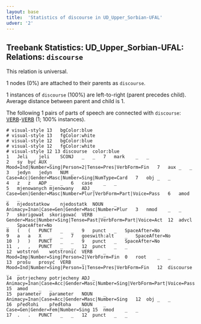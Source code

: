 ```yaml
---
layout: base
title:  'Statistics of discourse in UD_Upper_Sorbian-UFAL'
udver: '2'
---
```


## Treebank Statistics: UD_Upper_Sorbian-UFAL: Relations: `discourse`

This relation is universal.

1 nodes (0%) are attached to their parents as `discourse`.

1 instances of `discourse` (100%) are left-to-right (parent precedes child).
Average distance between parent and child is 1.

The following 1 pairs of parts of speech are connected with `discourse`: <tt><a href="hsb_ufal-pos-VERB.html">VERB</a></tt>-<tt><a href="hsb_ufal-pos-VERB.html">VERB</a></tt> (1; 100% instances).


~~~ conllu
# visual-style 13	bgColor:blue
# visual-style 13	fgColor:white
# visual-style 12	bgColor:blue
# visual-style 12	fgColor:white
# visual-style 12 13 discourse	color:blue
1	Jeli	jeli	SCONJ	_	_	7	mark	_	_
2	sy	być	AUX	_	Mood=Ind|Number=Sing|Person=2|Tense=Pres|VerbForm=Fin	7	aux	_	_
3	jedyn	jedyn	NUM	_	Case=Acc|Gender=Masc|Number=Sing|NumType=Card	7	obj	_	_
4	z	z	ADP	_	_	6	case	_	_
5	mjenowanych	mjenowany	ADJ	_	Case=Gen|Gender=Masc|Number=Plur|VerbForm=Part|Voice=Pass	6	amod	_	_
6	njedostatkow	njedostatk	NOUN	_	Animacy=Inan|Case=Gen|Gender=Masc|Number=Plur	3	nmod	_	_
7	skorigował	skorigować	VERB	_	Gender=Masc|Number=Sing|Tense=Past|VerbForm=Part|Voice=Act	12	advcl	_	SpaceAfter=No
8	(	(	PUNCT	_	_	9	punct	_	SpaceAfter=No
9	a	a	X	_	_	7	goeswith:alt	_	SpaceAfter=No
10	)	)	PUNCT	_	_	9	punct	_	SpaceAfter=No
11	,	,	PUNCT	_	_	12	punct	_	_
12	wotstroń	wotstronić	VERB	_	Mood=Imp|Number=Sing|Person=2|VerbForm=Fin	0	root	_	_
13	prošu	prosyć	VERB	_	Mood=Ind|Number=Sing|Person=1|Tense=Pres|VerbForm=Fin	12	discourse	_	_
14	potrjecheny	potrjecheny	ADJ	_	Animacy=Inan|Case=Acc|Gender=Masc|Number=Sing|VerbForm=Part|Voice=Pass	15	amod	_	_
15	parameter	parameter	NOUN	_	Animacy=Inan|Case=Acc|Gender=Masc|Number=Sing	12	obj	_	_
16	předłohi	předłoha	NOUN	_	Case=Gen|Gender=Fem|Number=Sing	15	nmod	_	_
17	.	.	PUNCT	_	_	12	punct	_	_

~~~


